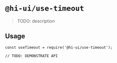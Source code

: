 # `@hi-ui/use-timeout`

> TODO: description

## Usage

```
const useTimeout = require('@hi-ui/use-timeout');

// TODO: DEMONSTRATE API
```
